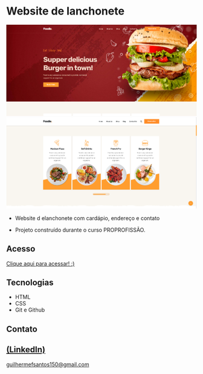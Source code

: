 # Website de lanchonete

![preview](./FoodieWebsite.PNG)
<br>
![preview](./Foodie2Website.PNG)
 
 - Website d elanchonete com cardápio, endereço e contato

 - Projeto construído durante o curso PROPROFISSÃO.

## Acesso
 [Clique aqui para acessar! :)](https://github.com/GuilhermeSK2/Food-Delicious-Burguer)

## Tecnologias

- HTML
- CSS
- Git e Github

## Contato
[(LinkedIn)](https://www.linkedin.com/in/guilherme-freitas-9901a220b/)
-----
guilhermefsantos150@gmail.com
